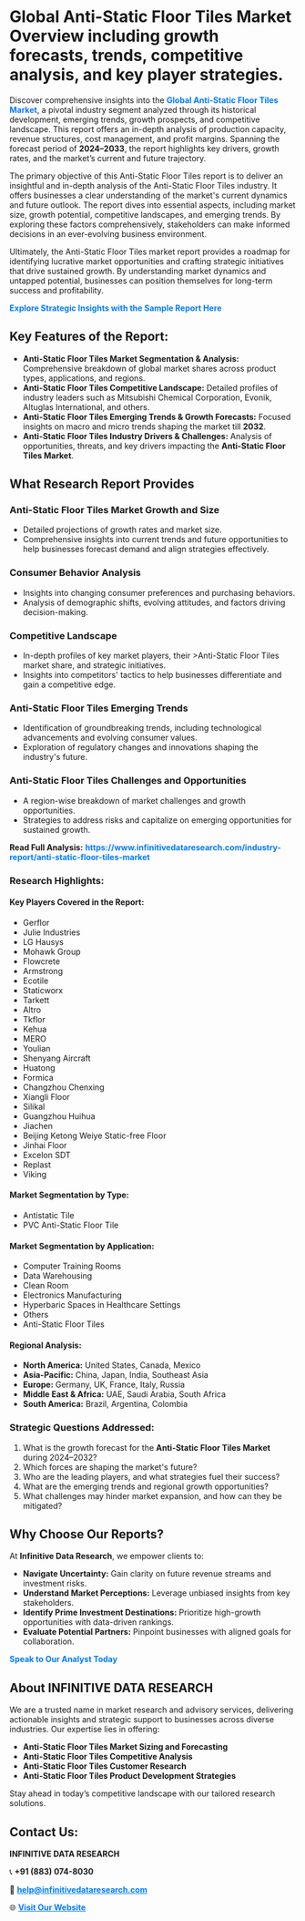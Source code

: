 <h1>Global Anti-Static Floor Tiles Market Overview including growth forecasts, trends, competitive analysis, and key player strategies.</h1>
<p>
Discover comprehensive insights into the 
<a href="https://www.infinitivedataresearch.com/industry-report/anti-static-floor-tiles-market" rel="dofollow" style="color: #007BFF; text-decoration: none;"><strong>Global Anti-Static Floor Tiles Market</strong></a>, a pivotal industry segment analyzed through its historical development, emerging trends, growth prospects, and competitive landscape. This report offers an in-depth analysis of production capacity, revenue structures, cost management, and profit margins. Spanning the forecast period of <strong>2024–2033</strong>, the report highlights key drivers, growth rates, and the market’s current and future trajectory.
</p>
<p>
The primary objective of this Anti-Static Floor Tiles report is to deliver an insightful and in-depth analysis of the Anti-Static Floor Tiles industry. It offers businesses a clear understanding of the market's current dynamics and future outlook. The report dives into essential aspects, including market size, growth potential, competitive landscapes, and emerging trends. By exploring these factors comprehensively, stakeholders can make informed decisions in an ever-evolving business environment.
</p>
<p>
Ultimately, the Anti-Static Floor Tiles market report provides a roadmap for identifying lucrative market opportunities and crafting strategic initiatives that drive sustained growth. By understanding market dynamics and untapped potential, businesses can position themselves for long-term success and profitability.
</p>
<p>
<a href="https://www.infinitivedataresearch.com/request-sample/reportId=102717" style="color: #007BFF; text-decoration: none;"><strong>Explore Strategic Insights with the Sample Report Here</strong></a>
</p>

<h2>Key Features of the Report:</h2>
<ul>
<li><strong>Anti-Static Floor Tiles Market Segmentation & Analysis:</strong> Comprehensive breakdown of global market shares across product types, applications, and regions.</li>
<li><strong>Anti-Static Floor Tiles Competitive Landscape:</strong> Detailed profiles of industry leaders such as Mitsubishi Chemical Corporation, Evonik, Altuglas International, and others.</li>
<li><strong>Anti-Static Floor Tiles Emerging Trends & Growth Forecasts:</strong> Focused insights on macro and micro trends shaping the market till <strong>2032</strong>.</li>
<li><strong>Anti-Static Floor Tiles Industry Drivers & Challenges:</strong> Analysis of opportunities, threats, and key drivers impacting the <strong>Anti-Static Floor Tiles Market</strong>.</li>
</ul>

<h2>What Research Report Provides</h2>
<h3>Anti-Static Floor Tiles Market Growth and Size</h3>
<ul>
<li>Detailed projections of growth rates and market size.</li>
<li>Comprehensive insights into current trends and future opportunities to help businesses forecast demand and align strategies effectively.</li>
</ul>

<h3>Consumer Behavior Analysis</h3>
<ul>
<li>Insights into changing consumer preferences and purchasing behaviors.</li>
<li>Analysis of demographic shifts, evolving attitudes, and factors driving decision-making.</li>
</ul>

<h3>Competitive Landscape</h3>
<ul>
<li>In-depth profiles of key market players, their >Anti-Static Floor Tiles market share, and strategic initiatives.</li>
<li>Insights into competitors' tactics to help businesses differentiate and gain a competitive edge.</li>
</ul>

<h3>Anti-Static Floor Tiles Emerging Trends</h3>
<ul>
<li>Identification of groundbreaking trends, including technological advancements and evolving consumer values.</li>
<li>Exploration of regulatory changes and innovations shaping the industry's future.</li>
</ul>

<h3>Anti-Static Floor Tiles Challenges and Opportunities</h3>
<ul>
<li>A region-wise breakdown of market challenges and growth opportunities.</li>
<li>Strategies to address risks and capitalize on emerging opportunities for sustained growth.</li>
</ul>
<p><strong>Read Full Analysis:</strong> <a href="https://www.infinitivedataresearch.com/industry-report/anti-static-floor-tiles-market" rel="dofollow" style="color: #007BFF; text-decoration: none;"><strong>https://www.infinitivedataresearch.com/industry-report/anti-static-floor-tiles-market</strong></a></p>
<h3>Research Highlights:</h3>
<h4>Key Players Covered in the Report:</h4>
<ul><li>Gerflor</li><li>Julie Industries</li><li>LG Hausys</li><li>Mohawk Group</li><li>Flowcrete</li><li>Armstrong</li><li>Ecotile</li><li>Staticworx</li><li>Tarkett</li><li>Altro</li><li>Tkflor</li><li>Kehua</li><li>MERO</li><li>Youlian</li><li>Shenyang Aircraft</li><li>Huatong</li><li>Formica</li><li>Changzhou Chenxing</li><li>Xiangli Floor</li><li>Silikal</li><li>Guangzhou Huihua</li><li>Jiachen</li><li>Beijing Ketong Weiye Static-free Floor</li><li>Jinhai Floor</li><li>Excelon SDT</li><li>Replast</li><li>Viking</li></ul>
<h4>Market Segmentation by Type:</h4>
<ul><li>Antistatic Tile</li><li>PVC Anti-Static Floor Tile</li></ul>
<h4>Market Segmentation by Application:</h4>
<ul><li>Computer Training Rooms</li><li>Data Warehousing</li><li>Clean Room</li><li>Electronics Manufacturing</li><li>Hyperbaric Spaces in Healthcare Settings</li><li>Others</li><li>Anti-Static Floor Tiles</li></ul>

<h4>Regional Analysis:</h4>
<ul>
<li><strong>North America:</strong> United States, Canada, Mexico</li>
<li><strong>Asia-Pacific:</strong> China, Japan, India, Southeast Asia</li>
<li><strong>Europe:</strong> Germany, UK, France, Italy, Russia</li>
<li><strong>Middle East & Africa:</strong> UAE, Saudi Arabia, South Africa</li>
<li><strong>South America:</strong> Brazil, Argentina, Colombia</li>
</ul>

<h3>Strategic Questions Addressed:</h3>
<ol>
<li>What is the growth forecast for the <strong>Anti-Static Floor Tiles Market</strong> during 2024–2032?</li>
<li>Which forces are shaping the market's future?</li>
<li>Who are the leading players, and what strategies fuel their success?</li>
<li>What are the emerging trends and regional growth opportunities?</li>
<li>What challenges may hinder market expansion, and how can they be mitigated?</li>
</ol>

<h2>Why Choose Our Reports?</h2>
<p>At <strong>Infinitive Data Research</strong>, we empower clients to:</p>
<ul>
<li><strong>Navigate Uncertainty:</strong> Gain clarity on future revenue streams and investment risks.</li>
<li><strong>Understand Market Perceptions:</strong> Leverage unbiased insights from key stakeholders.</li>
<li><strong>Identify Prime Investment Destinations:</strong> Prioritize high-growth opportunities with data-driven rankings.</li>
<li><strong>Evaluate Potential Partners:</strong> Pinpoint businesses with aligned goals for collaboration.</li>
</ul>
<p><a href="https://www.infinitivedataresearch.com/industry-report/anti-static-floor-tiles-market" rel="dofollow" style="color: #007BFF; text-decoration: none;"><strong>Speak to Our Analyst Today</strong></a></p>

<h2>About INFINITIVE DATA RESEARCH</h2>
<p>We are a trusted name in market research and advisory services, delivering actionable insights and strategic support to businesses across diverse industries. Our expertise lies in offering:</p>
<ul>
<li><strong>Anti-Static Floor Tiles Market Sizing and Forecasting</strong></li>
<li><strong>Anti-Static Floor Tiles Competitive Analysis</strong></li>
<li><strong>Anti-Static Floor Tiles Customer Research</strong></li>
<li><strong>Anti-Static Floor Tiles Product Development Strategies</strong></li>
</ul>
<p>Stay ahead in today’s competitive landscape with our tailored research solutions.</p>

<h2>Contact Us:</h2>
<p><strong>INFINITIVE DATA RESEARCH</strong></p>
<p>📞 <strong>+91 (883) 074-8030</strong></p>
<p>📧 <strong><a href="mailto:help@infinitivedataresearch.com" style="color: #007BFF;">help@infinitivedataresearch.com</a></strong></p>
<p>🌐 <strong><a href="https://www.infinitivedataresearch.com" rel="dofollow" style="color: #007BFF;">Visit Our Website</a></strong></p>